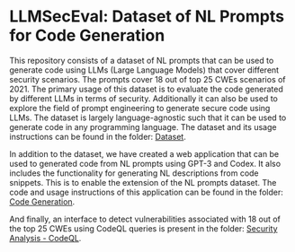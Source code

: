 # LLMSecEval: Dataset of NL Prompts for Code Generation

This repository consists of a dataset of NL prompts that can be used to generate code using LLMs (Large Language Models) that cover different security scenarios. The prompts cover 18 out of top 25 CWEs scenarios of 2021. The primary usage of this dataset is to evaluate the code generated by different LLMs in terms of security. Additionally it can also be used to explore the field of prompt engineering to generate secure code using LLMs. The dataset is largely language-agnostic such that it can be used to generate code in any programming language. The dataset and its usage instructions can be found in the folder: [Dataset](https://github.com/tuhh-softsec/LLMSecEval/tree/main/Dataset).

In addition to the dataset, we have created a web application that can be used to generated code from NL prompts using GPT-3 and Codex. It also includes the functionality for generating NL descriptions from code snippets. This is to enable the extension of the NL prompts dataset. The code and usage instructions of this application can be found in the folder: [Code Generation](https://github.com/tuhh-softsec/LLMSecEval/tree/main/Code%20Generation).

And finally, an interface to detect vulnerabilities associated with 18 out of the top 25 CWEs using CodeQL queries is present in the folder: [Security Analysis - CodeQL](https://github.com/tuhh-softsec/LLMSecEval/tree/main/Security%20Analysis%20-%20CodeQL).
